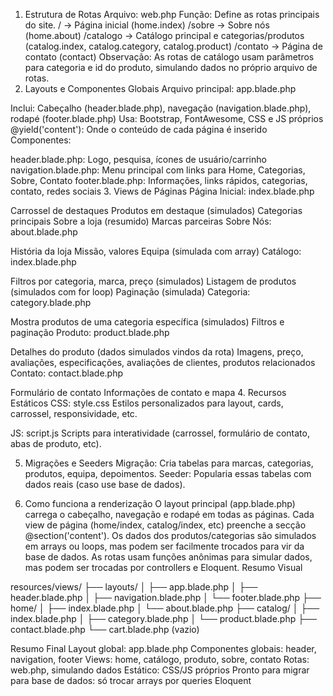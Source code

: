 1. Estrutura de Rotas
Arquivo: web.php
Função: Define as rotas principais do site.
/ → Página inicial (home.index)
/sobre → Sobre nós (home.about)
/catalogo → Catálogo principal e categorias/produtos (catalog.index, catalog.category, catalog.product)
/contato → Página de contato (contact)
Observação: As rotas de catálogo usam parâmetros para categoria e id do produto, simulando dados no próprio arquivo de rotas.
2. Layouts e Componentes Globais
Arquivo principal: app.blade.php

Inclui: Cabeçalho (header.blade.php), navegação (navigation.blade.php), rodapé (footer.blade.php)
Usa: Bootstrap, FontAwesome, CSS e JS próprios
@yield('content'): Onde o conteúdo de cada página é inserido
Componentes:

header.blade.php: Logo, pesquisa, ícones de usuário/carrinho
navigation.blade.php: Menu principal com links para Home, Categorias, Sobre, Contato
footer.blade.php: Informações, links rápidos, categorias, contato, redes sociais
3. Views de Páginas
Página Inicial: index.blade.php

Carrossel de destaques
Produtos em destaque (simulados)
Categorias principais
Sobre a loja (resumido)
Marcas parceiras
Sobre Nós: about.blade.php

História da loja
Missão, valores
Equipa (simulada com array)
Catálogo: index.blade.php

Filtros por categoria, marca, preço (simulados)
Listagem de produtos (simulados com for loop)
Paginação (simulada)
Categoria: category.blade.php

Mostra produtos de uma categoria específica (simulados)
Filtros e paginação
Produto: product.blade.php

Detalhes do produto (dados simulados vindos da rota)
Imagens, preço, avaliações, especificações, avaliações de clientes, produtos relacionados
Contato: contact.blade.php

Formulário de contato
Informações de contato e mapa
4. Recursos Estáticos
CSS: style.css
Estilos personalizados para layout, cards, carrossel, responsividade, etc.

JS: script.js
Scripts para interatividade (carrossel, formulário de contato, abas de produto, etc).

5. Migrações e Seeders
Migração: Cria tabelas para marcas, categorias, produtos, equipa, depoimentos.
Seeder: Popularia essas tabelas com dados reais (caso use base de dados).

6. Como funciona a renderização
O layout principal (app.blade.php) carrega o cabeçalho, navegação e rodapé em todas as páginas.
Cada view de página (home/index, catalog/index, etc) preenche a secção @section('content').
Os dados dos produtos/categorias são simulados em arrays ou loops, mas podem ser facilmente trocados para vir da base de dados.
As rotas usam funções anônimas para simular dados, mas podem ser trocadas por controllers e Eloquent.
Resumo Visual

resources/views/
├── layouts/
│   ├── app.blade.php
│   ├── header.blade.php
│   ├── navigation.blade.php
│   └── footer.blade.php
├── home/
│   ├── index.blade.php
│   └── about.blade.php
├── catalog/
│   ├── index.blade.php
│   ├── category.blade.php
│   └── product.blade.php
├── contact.blade.php
└── cart.blade.php (vazio)

Resumo Final
Layout global: app.blade.php
Componentes globais: header, navigation, footer
Views: home, catálogo, produto, sobre, contato
Rotas: web.php, simulando dados
Estático: CSS/JS próprios
Pronto para migrar para base de dados: só trocar arrays por queries Eloquent